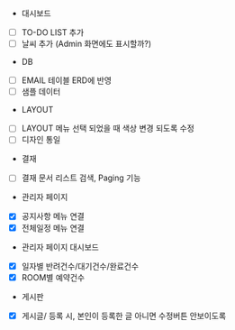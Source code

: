 - 대시보드
- [ ] TO-DO LIST 추가
- [ ] 날씨 추가 (Admin 화면에도 표시할까?)

- DB
- [ ] EMAIL 테이블 ERD에 반영
- [ ] 샘플 데이터

- LAYOUT
- [ ] LAYOUT 메뉴 선택 되었을 때 색상 변경 되도록 수정
- [ ] 디자인 통일

- 결재
- [ ] 결재 문서 리스트 검색, Paging 기능

- 관리자 페이지
- [x] 공지사항 메뉴 연결
- [x] 전체일정 메뉴 연결

- 관리자 페이지 대시보드
- [x] 일자별 반려건수/대기건수/완료건수
- [x] ROOM별 예약건수

- 게시판
- [x] 게시글/ 등록 시, 본인이 등록한 글 아니면 수정버튼 안보이도록 
